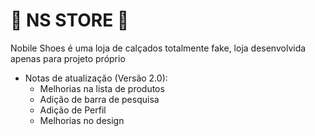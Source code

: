 # :shoe: NS STORE :shoe:
 Nobile Shoes é uma loja de calçados totalmente fake, loja desenvolvida apenas para projeto próprio

* Notas de atualização (Versão 2.0):
    * Melhorias na lista de produtos
    * Adição de barra de pesquisa
    * Adição de Perfil
    * Melhorias no design